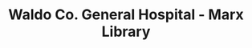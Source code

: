 ---
layout: repo
title: "Waldo Co. General Hospital - Marx Library"
id: 2424
permalink: repos/2424/
---